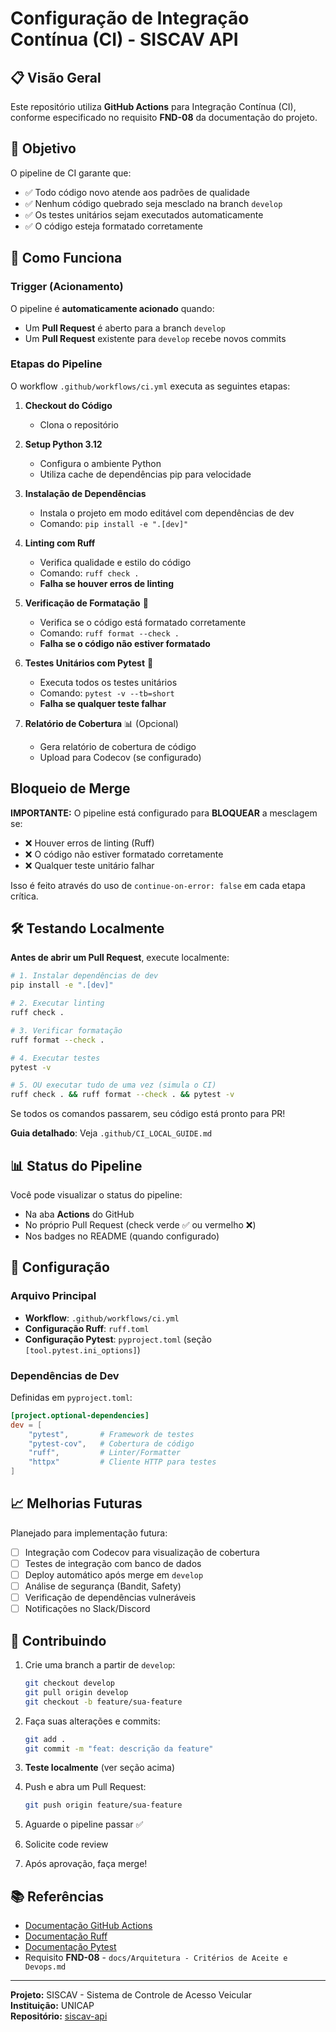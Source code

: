 # Configuração de Integração Contínua (CI) - SISCAV API

## 📋 Visão Geral

Este repositório utiliza **GitHub Actions** para Integração Contínua (CI), conforme especificado no requisito **FND-08** da documentação do projeto.

## 🎯 Objetivo

O pipeline de CI garante que:
- ✅ Todo código novo atende aos padrões de qualidade
- ✅ Nenhum código quebrado seja mesclado na branch `develop`
- ✅ Os testes unitários sejam executados automaticamente
- ✅ O código esteja formatado corretamente

## 🚀 Como Funciona

### Trigger (Acionamento)

O pipeline é **automaticamente acionado** quando:
- Um **Pull Request** é aberto para a branch `develop`
- Um **Pull Request** existente para `develop` recebe novos commits

### Etapas do Pipeline

O workflow `.github/workflows/ci.yml` executa as seguintes etapas:

1. **Checkout do Código** 
   - Clona o repositório

2. **Setup Python 3.12**
   - Configura o ambiente Python
   - Utiliza cache de dependências pip para velocidade

3. **Instalação de Dependências**
   - Instala o projeto em modo editável com dependências de dev
   - Comando: `pip install -e ".[dev]"`

4. **Linting com Ruff** 
   - Verifica qualidade e estilo do código
   - Comando: `ruff check .`
   - **Falha se houver erros de linting**

5. **Verificação de Formatação** 📝
   - Verifica se o código está formatado corretamente
   - Comando: `ruff format --check .`
   - **Falha se o código não estiver formatado**

6. **Testes Unitários com Pytest** 🧪
   - Executa todos os testes unitários
   - Comando: `pytest -v --tb=short`
   - **Falha se qualquer teste falhar**

7. **Relatório de Cobertura** 📊 (Opcional)
   - Gera relatório de cobertura de código
   - Upload para Codecov (se configurado)

## Bloqueio de Merge

**IMPORTANTE:** O pipeline está configurado para **BLOQUEAR** a mesclagem se:
- ❌ Houver erros de linting (Ruff)
- ❌ O código não estiver formatado corretamente
- ❌ Qualquer teste unitário falhar

Isso é feito através do uso de `continue-on-error: false` em cada etapa crítica.

## 🛠️ Testando Localmente

**Antes de abrir um Pull Request**, execute localmente:

```bash
# 1. Instalar dependências de dev
pip install -e ".[dev]"

# 2. Executar linting
ruff check .

# 3. Verificar formatação
ruff format --check .

# 4. Executar testes
pytest -v

# 5. OU executar tudo de uma vez (simula o CI)
ruff check . && ruff format --check . && pytest -v
```

Se todos os comandos passarem, seu código está pronto para PR!

**Guia detalhado**: Veja `.github/CI_LOCAL_GUIDE.md`

## 📊 Status do Pipeline

Você pode visualizar o status do pipeline:
- Na aba **Actions** do GitHub
- No próprio Pull Request (check verde ✅ ou vermelho ❌)
- Nos badges no README (quando configurado)

## 🔧 Configuração

### Arquivo Principal
- **Workflow**: `.github/workflows/ci.yml`
- **Configuração Ruff**: `ruff.toml`
- **Configuração Pytest**: `pyproject.toml` (seção `[tool.pytest.ini_options]`)

### Dependências de Dev

Definidas em `pyproject.toml`:
```toml
[project.optional-dependencies]
dev = [
    "pytest",       # Framework de testes
    "pytest-cov",   # Cobertura de código
    "ruff",         # Linter/Formatter
    "httpx"         # Cliente HTTP para testes
]
```

## 📈 Melhorias Futuras

Planejado para implementação futura:
- [ ] Integração com Codecov para visualização de cobertura
- [ ] Testes de integração com banco de dados
- [ ] Deploy automático após merge em `develop`
- [ ] Análise de segurança (Bandit, Safety)
- [ ] Verificação de dependências vulneráveis
- [ ] Notificações no Slack/Discord

## 🤝 Contribuindo

1. Crie uma branch a partir de `develop`:
   ```bash
   git checkout develop
   git pull origin develop
   git checkout -b feature/sua-feature
   ```

2. Faça suas alterações e commits:
   ```bash
   git add .
   git commit -m "feat: descrição da feature"
   ```

3. **Teste localmente** (ver seção acima)

4. Push e abra um Pull Request:
   ```bash
   git push origin feature/sua-feature
   ```

5. Aguarde o pipeline passar ✅

6. Solicite code review

7. Após aprovação, faça merge!

## 📚 Referências

- [Documentação GitHub Actions](https://docs.github.com/en/actions)
- [Documentação Ruff](https://docs.astral.sh/ruff/)
- [Documentação Pytest](https://docs.pytest.org/)
- Requisito **FND-08** - `docs/Arquitetura - Critérios de Aceite e Devops.md`

---

**Projeto:** SISCAV - Sistema de Controle de Acesso Veicular  
**Instituição:** UNICAP  
**Repositório:** [siscav-api](https://github.com/JFMGDB/siscav-api)
